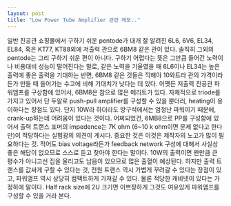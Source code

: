 ```yaml
---
layout: post
title: "Low Power Tube Amplifier 관련 메모.."
---
```


일반 진공관 쇼핑몰에서 구하기 쉬운 pentode가 대개 잘 알려진 6L6, 6V6, EL34, EL84, 혹은 KT77, KT88외에 저출력 관으로 6BM8 같은 관이 있다. 솔직히 그외의 pentode는 그리 구하기 쉬운 편이 아니다. 구하기 어렵다는 뜻은 그만큼 들어간 노력이나 비용대비 성능이 떨어진다는 말로, 같은 노력을 기울였을 때 6L6이나 EL34는 높은 출력에 좋은 출력을 기대하는 반면, 6BM8 같은 것들은 끽해야 10와트라 관의 가격이라든가 만들 때 들어가는 수고에 비해 기대치가 낮다는 데 있다.
어쨋든 저출력 진공관 파워앰프를 구상함에 있어서, 6BM8은 참으로 많은 메리트가 있다. 자체적으로 triode를 가지고 있어서 단 두알로 push-pull amplifier를 구성할 수 있을 뿐더러, heating이 용이하다는 장점도 있다. 단지 10W라 하더라도 방구석에서는 엄청난 파워이기 때문에, crank-up하는데 어려움이 있다는 것이다. 
어찌되었건, 6MB8으로 PP를 구성함에 있어서 출력 트랜스 포머의 impedence는 7K ohm (6~10 k ohm이면 문제 없다고 한다만)이 적당하다는 실험광의 의견이 계시다. 
중요한 것은 이것은 제작자의 노고가 많이 필요하다는 것. 적어도 bias voltage라든가 feedback network 구성에 대해서 사실상 좋은 해답이 없으므로 스스로 듣고 찾아야 한다는 말이다. 10W의 출력이면 왠만큼 큰 평수가 아니고선 집을 울리고도 남음이 있으므로 많은 출혈이 예상된다.
하지만 출력 트랜스를 값싸게 구할 수 있다는 것, 전원 트랜스 역시 가볍게 꾸려갈 수 있다는 장점이 있고, 파워앰프 역시 상당히 컴팩트하게 가져갈 수 있다. 물론 적당한 캐비넷이 있다는 가정하에 말이다. Half rack size에 2U 크기면 이쁘장하게 그것도 여유있게 파워앰프를 구성할 수 있을 거라 본다.

